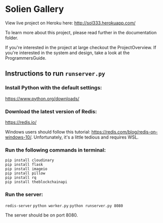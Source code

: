 # Solien Gallery

View live project on Heroku here: http://sol333.herokuapp.com/

To learn more about this project, please read further in the documentation folder.

If you're interested in the project at large checkout the ProjectOverview. If you're interested in the system and design, take a look at the ProgrammersGuide.

## Instructions to run `runserver.py`

### Install Python with the default settings:
https://www.python.org/downloads/

### Download the latest version of Redis:
https://redis.io/ <br />

Windows users should follow this tutorial: https://redis.com/blog/redis-on-windows-10/. Unfortunately, it's a little tedious and requires WSL. 

### Run the following commands in terminal:
`pip install cloudinary` <br />
`pip install flask` <br />
`pip install imageio` <br />
`pip install pillow` <br />
`pip install rq` <br />
`pip install theblockchainapi`

### Run the server:
`redis-server`
`python worker.py`
`python runserver.py 8080`

The server should be on port 8080.
